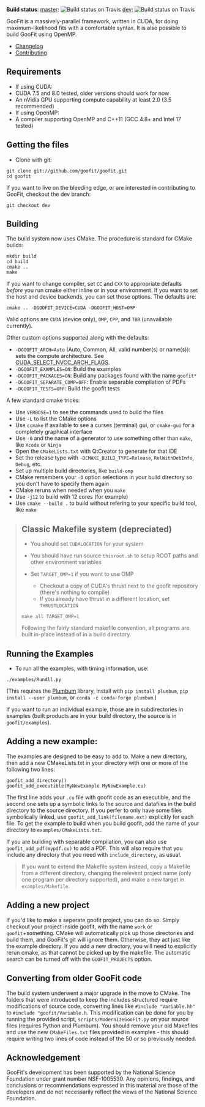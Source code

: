 
**Build status**:
[master](https://github.com/GooFit/GooFit/tree/master):
![Build status on Travis](https://travis-ci.org/GooFit/GooFit.svg?branch=master)
[dev](https://github.com/GooFit/GooFit/tree/dev):
![Build status on Travis](https://travis-ci.org/GooFit/GooFit.svg?branch=dev)

GooFit is a massively-parallel framework, written in CUDA, for
doing maximum-likelihood fits with a comfortable syntax.
It is also possible to build
GooFit using OpenMP.

* [Changelog](https://github.com/GooFit/GooFit/blob/master/CHANGELOG.md)
* [Contributing](https://github.com/GooFit/GooFit/blob/master/HOWTO_Contribute.md)

## Requirements

* If using CUDA:
 * CUDA 7.5 and 8.0 tested, older versions should work for now
 * An nVidia GPU supporting compute capability at least 2.0 (3.5 recommended)
* If using OpenMP:
 * A compiler supporting OpenMP and C++11 (GCC 4.8+ and Intel 17 tested)

## Getting the files

* Clone with git:
```
git clone git://github.com/goofit/goofit.git
cd goofit
```

If you want to live on the bleeding edge, or are interested in contributing to GooFit, checkout the dev branch:
```
git checkout dev
```


## Building 

The build system now uses CMake. The procedure is standard for CMake builds:
```
mkdir build
cd build
cmake ..
make
```

If you want to change compiler, set `CC` and `CXX` to appropriate defaults *before* you run cmake either inline or in your environment. If you want to set the host and device backends, you can set those options. The defaults are:
```
cmake .. -DGOOFIT_DEVICE=CUDA -DGOOFIT_HOST=OMP
```

Valid options are `CUDA` (device only), `OMP`, `CPP`, and `TBB` (unavailable currently).

Other custom options supported along with the defaults:

* `-DGOOFIT_ARCH=Auto` (Auto, Common, All, valid number(s) or name(s)): sets the compute architecture. See [CUDA_SELECT_NVCC_ARCH_FLAGS](https://cmake.org/cmake/help/v3.7/module/FindCUDA.html).
* `-DGOOFIT_EXAMPLES=ON`: Build the examples
* `-DGOOFIT_PACKAGES=ON`: Build any packages found with the name `goofit*`
* `-DGOOFIT_SEPARATE_COMP=OFF`: Enable separable compilation of PDFs
* `-DGOOFIT_TESTS=OFF`: Build the goofit tests


A few standard cmake tricks:

* Use `VERBOSE=1` to see the commands used to build the files
* Use `-L` to list the CMake options
* Use `ccmake` if available to see a curses (terminal) gui, or `cmake-gui` for a completely graphical interface
* Use `-G` and the name of a generator to use something other than `make`, like `Xcode` or `Ninja`
* Open the `CMakeLists.txt` with QtCreator to generate for that IDE
* Set the release type with `-DCMAKE_BUILD_TYPE=Release`, `RelWithDebInfo`, `Debug`, etc.
* Set up multiple build directories, like `build-omp`
* CMake remembers your `-D` option selections in your build directory so you don't have to specify them again
* CMake reruns when needed when you `make`
* Use `-j12` to build with 12 cores (for example)
* Use `cmake --build .` to build without refering to your specific build tool, like `make`


> ## Classic Makefile system (depreciated)
>   
> * You should set `CUDALOCATION` for your system
> 
> * You should have run source `thisroot.sh` to setup ROOT paths and other environment variables
> 
> * Set `TARGET_OMP=1` if you want to use OMP
>   * Checkout a copy of CUDA's thrust next to the goofit repository (there's nothing to compile)
>   * If you already have thrust in a different location, set `THRUSTLOCATION`
> 
> ```
> make all TARGET_OMP=1
> ```
> 
> Following the fairly standard makefile convention, all programs are built in-place instead of in a build directory.

## Running the Examples

* To run all the examples, with timing information, use:
```
./examples/RunAll.py
```

(This requires the [Plumbum](https://plumbum.readthedocs.io/en/latest/) library, install with `pip install plumbum`, `pip install --user plumbum`, or `conda -c conda-forge plumbum`.)

If you want to run an individual example, those are in subdirectories in examples (built products are in your build directory, the source is in `goofit/examples`).


## Adding a new example:

The examples are designed to be easy to add to. Make a new directory, then add a new CMakeLists.txt in your directory with one or more of the following two lines:

```
goofit_add_directory()
goofit_add_executible(MyNewExample MyNewExample.cu)
```

The first line adds your `.cu` file with goofit code as an executible, and the second one sets up a symbolic links to the source and datafiles in the build directory to the source directory. If you perfer to only have some files symbolically linked, use `goofit_add_link(filename.ext)` explicitly for each file. To get the example to build when you build goofit, add the name of your directory to `examples/CMakeLists.txt`.

If you are building with separable compilation, you can also use `goofit_add_pdf(mypdf.cu)` to add a PDF. This will also require that you include any directory that you need with `include_directory`, as usual.

> If you want to extend the Makefile system instead, copy a Makefile from a different directory, changing the relevent project name (only one program per directory supported), and make a new target in `examples/Makefile`. 

## Adding a new project
  
If you'd like to make a seperate goofit project, you can do so. Simply checkout your project inside goofit, with the name `work` or `goofit`+something. CMake will automatically pick up those directories and build them, and GooFit's git will ignore them. Otherwise, they act just like the example directory. If you add a new directory, you will need to explicitly rerun cmake, as that cannot be picked up by the makefile. The automatic search can be turned off with the `GOOFIT_PROJECTS` option.

## Converting from older GooFit code
 
The build system underwent a major upgrade in the move to CMake. The folders that were introduced to keep the includes structured require modifications of source code, converting lines like `#include "Variable.hh"` to `#include "goofit/Variable.h`. This modification can be done for you by running the provided script, `scripts/ModernizeGooFit.py` on your source files (requires Python and Plumbum). You should remove your old Makefiles and use the new `CMakeFiles.txt` files provided in examples - this should require
writing two lines of code instead of the 50 or so previously needed.

## Acknowledgement

GooFit's development has been supported by the National Science Foundation under grant number NSF-1005530. 
Any opinions, findings, and conclusions or recommendations expressed in this material are those of the developers
and do not necessarily reflect the views of the National Science Foundation.

